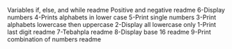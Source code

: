 Variables if, else, and while readme
Positive and negative readme
6-Display numbers
4-Prints alphabets in lower case
5-Print single numbers
3-Print alphabets lowercase then uppercase
2-Display all lowercase only
1-Print last digit readme
7-Tebahpla readme
8-Display base 16 readme
9-Print combination of numbers readme
